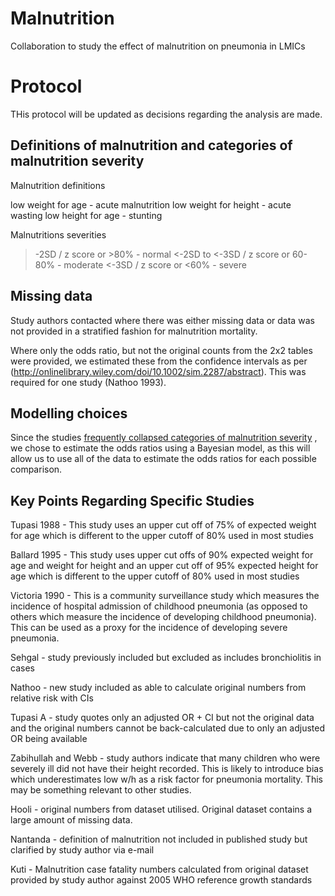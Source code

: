 # Malnutrition

Collaboration to study the effect of malnutrition on pneumonia in LMICs

# Protocol

THis protocol will be updated as decisions regarding the analysis are made.

## Definitions of malnutrition and categories of malnutrition severity

Malnutrition definitions

low weight for age - acute malnutrition
low weight for height - acute wasting
low height for age - stunting

Malnutritions severities

>-2SD / z score or >80% - normal
<-2SD to <-3SD / z score or 60-80% - moderate
<-3SD / z score or <60% - severe

## Missing data

Study authors contacted where there was either missing data or data was not provided in a stratified fashion for malnutrition mortality.

Where only the odds ratio, but not the original counts from the 2x2 tables were provided, we estimated these from the confidence intervals as per (http://onlinelibrary.wiley.com/doi/10.1002/sim.2287/abstract). This was required for one study (Nathoo 1993).



## Modelling choices

Since the studies [frequently collapsed categories of malnutrition severity](</Data/Collapsed_Uncollapsed numbers.csv>) , we chose to estimate the odds ratios using a Bayesian model, as this will allow us to use all of the data to estimate the odds ratios for each possible comparison.

## Key Points Regarding Specific Studies

Tupasi 1988 - This study uses an upper cut off of 75% of expected weight for age which is different to the upper cutoff of 80% used in most studies

Ballard 1995 - This study uses upper cut offs of 90% expected weight for age and weight for height and an upper cut off of 95% expected height for age which is different to the upper cutoff of 80% used in most studies

Victoria 1990 - This is a community surveillance study which measures the incidence of hospital admission of childhood pneumonia (as opposed to others which measure the incidence of developing childhood pneumonia). This can be used as a proxy for the incidence of developing severe pneumonia.

Sehgal - study previously included but excluded as includes bronchiolitis in cases

Nathoo - new study included as able to calculate original numbers from relative risk with CIs 

Tupasi A - study quotes only an adjusted OR + CI but not the original data and the original numbers cannot be back-calculated due to only an adjusted OR being available

Zabihullah and Webb - study authors indicate that many children who were severely ill did not have their height recorded. This is likely to introduce bias which underestimates low w/h as a risk factor for pneumonia mortality. This may be something relevant to other studies.

Hooli - original numbers from dataset utilised. Original dataset contains a large amount of missing data.

Nantanda - definition of malnutrition not included in published study but clarified by study author via e-mail

Kuti - Malnutrition case fatality numbers calculated from original dataset provided by study author against 2005 WHO reference growth standards
